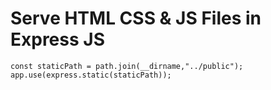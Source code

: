 # Serve HTML CSS & JS Files in Express JS

```
const staticPath = path.join(__dirname,"../public");
app.use(express.static(staticPath));

```
